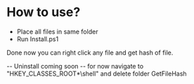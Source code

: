 
# How to use?
* Place all files in same folder
* Run Install.ps1

Done now you can right click any file and get hash of file. 

-- Uninstall coming soon -- for now navigate to "HKEY_CLASSES_ROOT\*\shell"  and delete folder GetFileHash
